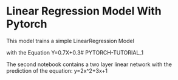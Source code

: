 # Linear Regression Model With Pytorch 

This model trains a simple LinearRegression Model

with the Equation Y=0.7X+0.3# PYTORCH-TUTORIAL_1

The second notebook contains a two layer linear network 
with the prediction of the equation:
y=2x^2+3x+1
